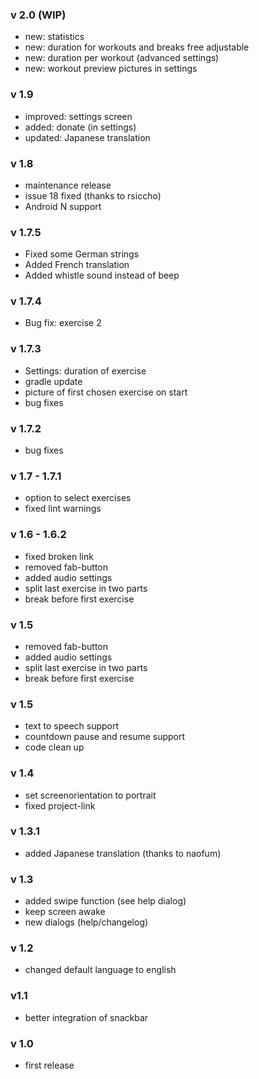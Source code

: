 ### v 2.0 (WIP)
- new: statistics
- new: duration for workouts and breaks free adjustable
- new: duration per workout (advanced settings)
- new: workout preview pictures in settings

### v 1.9
- improved: settings screen
- added: donate (in settings)
- updated: Japanese translation

### v 1.8
- maintenance release
- issue 18 fixed (thanks to rsiccho)
- Android N support

### v 1.7.5
- Fixed some German strings
- Added French translation
- Added whistle sound instead of beep

### v 1.7.4
- Bug fix: exercise 2

### v 1.7.3
- Settings: duration of exercise
- gradle update
- picture of first chosen exercise on start
- bug fixes

### v 1.7.2
- bug fixes

### v 1.7 - 1.7.1
- option to select exercises
- fixed lint warnings

### v 1.6 - 1.6.2
- fixed broken link
- removed fab-button
- added audio settings
- split last exercise in two parts
- break before first exercise

### v 1.5
- removed fab-button
- added audio settings
- split last exercise in two parts
- break before first exercise

### v 1.5
- text to speech support
- countdown pause and resume support
- code clean up

### v 1.4
- set screenorientation to portrait
- fixed project-link

### v 1.3.1
- added Japanese translation (thanks to naofum)

### v 1.3
- added swipe function (see help dialog)
- keep screen awake
- new dialogs (help/changelog)

### v 1.2
- changed default language to english

### v1.1
- better integration of snackbar

### v 1.0
- first release
